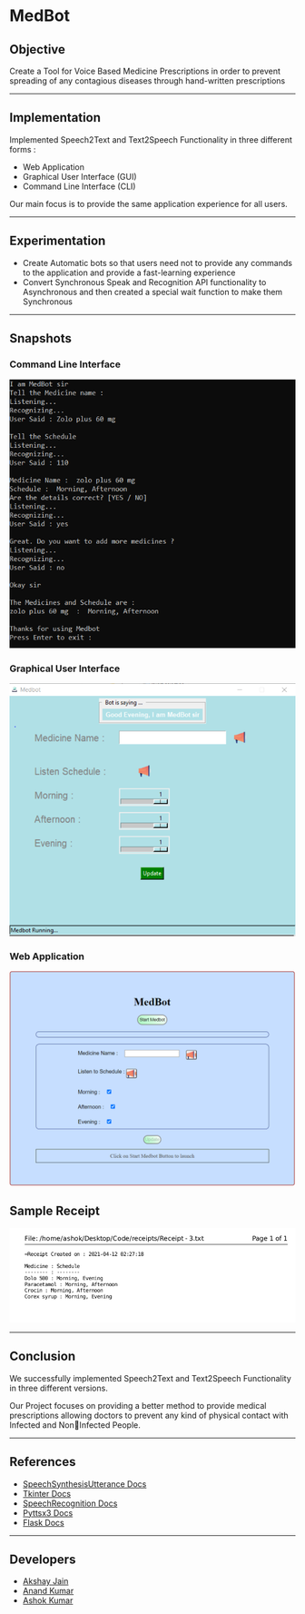 # MedBot

## Objective
Create a Tool for Voice Based Medicine Prescriptions in order to prevent spreading of any contagious diseases through hand-written prescriptions

---

## Implementation
Implemented Speech2Text and Text2Speech Functionality in 
three different forms : 
- Web Application
- Graphical User Interface (GUI)
- Command Line Interface (CLI)

Our main focus is to provide the same application experience for all users.

---

## Experimentation
- Create Automatic bots so that users need not to provide any commands to the application and provide a fast-learning experience
- Convert Synchronous Speak and Recognition API functionality to Asynchronous and then created a special wait function to make them Synchronous

---

## Snapshots

### Command Line Interface
![Medbot - CLI.png](Screenshots/Medbot%20-%20CLI.PNG)

### Graphical User Interface
![Medbot - GUI.png](Screenshots/Medbot%20-%20GUI.PNG)

### Web Application
![Medbot - WEB.png](Screenshots/Web.PNG)

## Sample Receipt
![Receipt.png](Screenshots/Receipt.PNG)

---

## Conclusion

We successfully implemented Speech2Text and 
Text2Speech Functionality in three different versions.

Our Project focuses on providing a better method to 
provide medical prescriptions allowing doctors to prevent 
any kind of physical contact with Infected and NonInfected People.

---

## References
- [SpeechSynthesisUtterance Docs](https://developer.mozilla.org/en-US/docs/Web/API/SpeechSynthesisUtterance)
- [Tkinter Docs](https://docs.python.org/3/library/tkinter.html)
- [SpeechRecognition Docs](https://pypi.org/project/SpeechRecognition/)
- [Pyttsx3 Docs](https://pypi.org/project/pyttsx3/)
- [Flask Docs](https://flask-doc.readthedocs.io/en/latest/)

---

## Developers
- [Akshay Jain](https://github.com/akshay-jain22)
- [Anand Kumar](https://github.com/anand-kumar007)
- [Ashok Kumar](https://github.com/ashok-2001)
  
